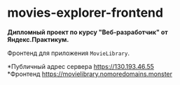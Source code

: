 # movies-explorer-frontend
__Дипломный проект по курсу "Веб-разработчик" от Яндекс.Практикум.__

Фронтенд для приложения `MovieLibrary`.

*Публичный адрес сервера https://130.193.46.55  
*Фронтенд https://movielibrary.nomoredomains.monster
